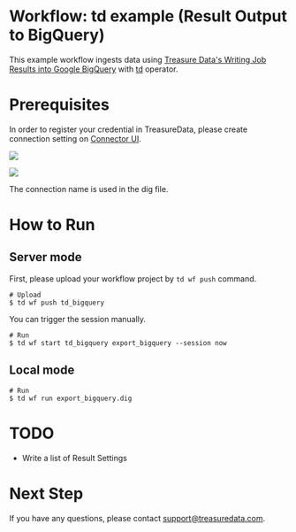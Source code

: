 # Workflow: td example (Result Output to BigQuery)

This example workflow ingests data using [Treasure Data's Writing Job Results into Google BigQuery](https://docs.treasuredata.com/articles/result-into-google-bigquery) with [td](http://docs.digdag.io/operators/td.html) operator.

# Prerequisites

In order to register your credential in TreasureData, please create connection setting on [Connector UI](https://console.treasuredata.com/app/connections).

![](https://t.gyazo.com/teams/treasure-data/a44e6519d63b78dbdf7529ad6a5c7f46.png)

![](https://t.gyazo.com/teams/treasure-data/87cf742b9afb364acb5a364a07f91e9c.png)

The connection name is used in the dig file.

# How to Run

## Server mode

First, please upload your workflow project by `td wf push` command.

    # Upload
    $ td wf push td_bigquery

You can trigger the session manually.

    # Run
    $ td wf start td_bigquery export_bigquery --session now

## Local mode

    # Run
    $ td wf run export_bigquery.dig

# TODO

- Write a list of Result Settings

# Next Step

If you have any questions, please contact support@treasuredata.com.
